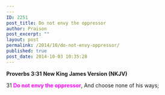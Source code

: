 ```yaml
---
---
ID: 2251
post_title: Do not envy the oppressor
author: Praison
post_excerpt: ""
layout: post
permalink: /2014/10/do-not-envy-oppressor/
published: true
post_date: 2014-10-03 10:35:28
---
```

<strong>Proverbs 3:31</strong>
<strong> New King James Version (NKJV)</strong>

31 <span style="color: #ff00ff;"><strong>Do not envy the oppressor</strong></span>,
And choose none of his ways;